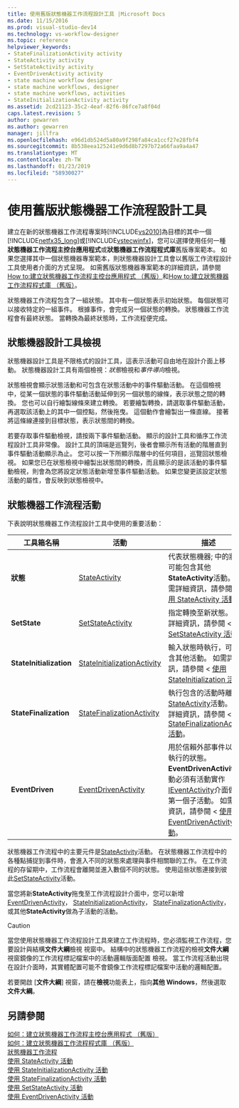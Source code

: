 ```yaml
---
title: 使用舊版狀態機器工作流程設計工具 |Microsoft Docs
ms.date: 11/15/2016
ms.prod: visual-studio-dev14
ms.technology: vs-workflow-designer
ms.topic: reference
helpviewer_keywords:
- StateFinalizationActivity activity
- StateActivity activity
- SetStateActivity activity
- EventDrivenActivity activity
- state machine workflow designer
- state machine workflows, designer
- state machine workflows, activities
- StateInitializationActivity activity
ms.assetid: 2cd21123-35c2-4eaf-82f6-86fce7a8f04d
caps.latest.revision: 5
author: gewarren
ms.author: gewarren
manager: jillfra
ms.openlocfilehash: e96d1db524d5a80a9f298fa84ca1ccf27e28fbf4
ms.sourcegitcommit: 8b538eea125241e9d6d8b7297b72a66faa9a4a47
ms.translationtype: MT
ms.contentlocale: zh-TW
ms.lasthandoff: 01/23/2019
ms.locfileid: "58930027"
---
```

# <a name="using-the-legacy-state-machine-workflow-designer"></a>使用舊版狀態機器工作流程設計工具
建立在新的狀態機器工作流程專案時[!INCLUDE[vs2010](../includes/vs2010-md.md)]為目標的其中一個[!INCLUDE[netfx35_long](../includes/netfx35-long-md.md)]或[!INCLUDE[vstecwinfx](../includes/vstecwinfx-md.md)]，您可以選擇使用任何一種**狀態機器工作流程主控台應用程式**或**狀態機器工作流程程式庫**舊版專案範本。 如果您選擇其中一個狀態機器專案範本，則狀態機器設計工具會以舊版工作流程設計工具使用者介面的方式呈現。 如需舊版狀態機器專案範本的詳細資訊，請參閱[How to:建立狀態機器工作流程主控台應用程式 （舊版）](../workflow-designer/how-to-create-state-machine-workflow-console-applications-legacy.md)和[How to:建立狀態機器工作流程程式庫 （舊版）](../workflow-designer/how-to-create-a-state-machine-workflow-library-legacy.md)。  
  
 狀態機器工作流程包含了一組狀態。 其中有一個狀態表示初始狀態。 每個狀態可以接收特定的一組事件。 根據事件，會完成另一個狀態的轉換。 狀態機器工作流程會有最終狀態。 當轉換為最終狀態時，工作流程便完成。  
  
## <a name="state-machine-designer-views"></a>狀態機器設計工具檢視  
 狀態機器設計工具是不限格式的設計工具，這表示活動可自由地在設計介面上移動。 狀態機器設計工具有兩個檢視：*狀態*檢視和*事件導向*檢視。  
  
 狀態檢視會顯示狀態活動和可包含在狀態活動中的事件驅動活動。 在這個檢視中，從某一個狀態的事件驅動活動延伸到另一個狀態的線條，表示狀態之間的轉換。 您也可以自行繪製線條來建立轉換。 若要繪製轉換，請選取事件驅動活動，再選取該活動上的其中一個控點，然後拖曳。 這個動作會繪製出一條直線。 接著將這條線連接到目標狀態，表示狀態間的轉換。  
  
 若要存取事件驅動檢視，請按兩下事件驅動活動。 顯示的設計工具和循序工作流程設計工具非常像。 設計工具的頂端是巡覽列，後者會顯示所有活動的階層直到事件驅動活動顯示為止。 您可以按一下所顯示階層中的任何項目，巡覽回狀態檢視。 如果您已在狀態檢視中繪製出狀態間的轉換，而且顯示的是該活動的事件驅動檢視，則會為您將設定狀態活動新增至事件驅動活動。 如果您變更該設定狀態活動的屬性，會反映到狀態檢視中。  
  
## <a name="state-machine-workflow-activities"></a>狀態機器工作流程活動  
 下表說明狀態機器工作流程設計工具中使用的重要活動：  
  
|工具箱名稱|活動|描述|  
|------------------|--------------|-----------------|  
|**狀態**|[StateActivity](http://go.microsoft.com/fwlink?LinkID=65042)|代表狀態機器; 中的狀態可能包含其他**StateActivity**活動。 如需詳細資訊，請參閱 <<c0> [ 使用 StateActivity 活動](http://go.microsoft.com/fwlink?LinkID=65083)。|  
|**SetState**|[SetStateActivity](http://go.microsoft.com/fwlink?LinkID=65041)|指定轉換至新狀態。 如需詳細資訊，請參閱 <<c0> [ 使用 SetStateActivity 活動](http://go.microsoft.com/fwlink?LinkID=65082)。|  
|**StateInitialization**|[StateInitializationActivity](http://go.microsoft.com/fwlink?LinkID=65044)|輸入狀態時執行，可能包含其他活動。 如需詳細資訊，請參閱 <<c0> [ 使用 StateInitialization 活動](http://go.microsoft.com/fwlink?LinkID=65006)。|  
|**StateFinalization**|[StateFinalizationActivity](http://go.microsoft.com/fwlink?LinkID=65043)|執行包含的活動時離開[StateActivity](http://go.microsoft.com/fwlink?LinkID=65042)活動。 如需詳細資訊，請參閱 <<c0> [ 使用 StateFinalizationActivity 活動](http://go.microsoft.com/fwlink?LinkID=65008)。|  
|**EventDriven**|[EventDrivenActivity](http://go.microsoft.com/fwlink?LinkID=65029)|用於信賴外部事件以啟動執行的狀態。 **EventDrivenActivity**活動必須有活動實作[IEventActivity](http://go.microsoft.com/fwlink?LinkID=65032)介面做為第一個子活動。 如需詳細資訊，請參閱 <<c0> [ 使用 EventDrivenActivity 活動](http://go.microsoft.com/fwlink?LinkID=65068)。|  
  
 狀態機器工作流程中的主要元件是[StateActivity](http://go.microsoft.com/fwlink?LinkID=65042)活動。 在狀態機器工作流程中的各種點捕捉到事件時，會進入不同的狀態來處理與事件相關聯的工作。 在工作流程的存留期中，工作流程會離開並進入數個不同的狀態。 使用這些狀態連接到彼此[SetStateActivity](http://go.microsoft.com/fwlink?LinkID=65041)活動。  
  
 當您將新**StateActivity**拖曳至工作流程設計介面中，您可以新增[EventDrivenActivity](http://go.microsoft.com/fwlink?LinkID=65029)， [StateInitializationActivity](http://go.microsoft.com/fwlink?LinkID=65044)， [StateFinalizationActivity](http://go.microsoft.com/fwlink?LinkID=65043)，或其他**StateActivity**做為子活動的活動。  
  
> [!CAUTION]
>  當您使用狀態機器工作流程設計工具來建立工作流程時，您必須監視工作流程，您要設計與結構**文件大綱**檢視 視窗中。 結構中的狀態機器工作流程的檢視**文件大綱**視窗鏡像的工作流程標記檔案中的活動邏輯版面配置 檢視。 當工作流程活動出現在設計介面時，其實體配置可能不會鏡像工作流程標記檔案中活動的邏輯配置。  
>   
>  若要開啟 [**文件大綱**] 視窗，請在**檢視**功能表上，指向**其他 Windows**，然後選取**文件大綱**。  
  
## <a name="see-also"></a>另請參閱  
 [如何：建立狀態機器工作流程主控台應用程式 （舊版）](../workflow-designer/how-to-create-state-machine-workflow-console-applications-legacy.md)   
 [如何：建立狀態機器工作流程程式庫 （舊版）](../workflow-designer/how-to-create-a-state-machine-workflow-library-legacy.md)   
 [狀態機器工作流程](http://go.microsoft.com/fwlink?LinkID=65016)   
 [使用 StateActivity 活動](http://go.microsoft.com/fwlink?LinkID=65083)   
 [使用 StateInitializationActivity 活動](http://go.microsoft.com/fwlink?LinkID=65006)   
 [使用 StateFinalizationActivity 活動](http://go.microsoft.com/fwlink?LinkID=65008)   
 [使用 SetStateActivity 活動](http://go.microsoft.com/fwlink?LinkID=65082)   
 [使用 EventDrivenActivity 活動](http://go.microsoft.com/fwlink?LinkID=65068)